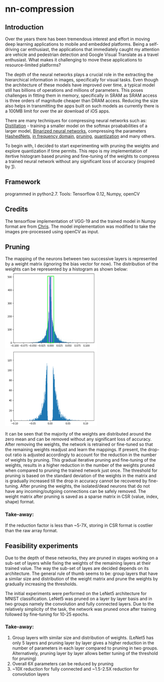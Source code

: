 # nn-compression

## Introduction
  Over the years there has been tremendous interest and effort in moving deep learning applications to mobile and embedded platforms. Being a self-driving car enthusiast, the applications that immediately caught my attention are vehicle and pedestrian detection and Google Visual Translate as a travel enthusiast. What makes it challenging to move these applications to resource-limited platforms?
  
  The depth of the neural networks plays a crucial role in the extracting the hierarchical information in images, specifically for visual tasks. Even though the architecture of these models have improved over time, a typical model still has billions of operations and millions of parameters. This poses challenges in fitting them in memory, specifically in SRAM as SRAM access is three orders of magnitude cheaper than DRAM access. Reducing the size also helps in transmitting the apps built on such models as currently there is a 100MB limit for over the air download of iOS apps.  
  
  There are many techniques for compressing neural networks such as: [Distillation](https://arxiv.org/abs/1503.02531) - training a smaller model on the softmax proababilities of a larger model, [Binarized neural networks](https://www.nervanasys.com/accelerating-neural-networks-binary-arithmetic/), compressing the parameters [HashedNets](http://www.cse.wustl.edu/~ychen/HashedNets/), [in frequency domain](https://arxiv.org/abs/1506.04449), [pruning](https://arxiv.org/abs/1510.00149), [quantization](https://petewarden.com/2016/05/03/how-to-quantize-neural-networks-with-tensorflow/) and many others.
  
  To begin with, I decided to start experimenting with pruning the weights and explore quantization if time permits. This repo is my implementation of itertive histogram based pruning and fine-tuning of the weights to compress a trained neural network without any significant loss of accuracy (inspired by [1]).

[1]:https://arxiv.org/abs/1510.00149
  
## Framework 
programmed in python2.7. Tools: Tensorflow 0.12, Numpy, openCV

## Credits
The tensorflow implementation of VGG-19 and the trained model in Numpy format are from [Chris](https://github.com/machrisaa/tensorflow-vgg). The model implementation was modified to take the images pre-processed using openCV as input.  

## Pruning
  The mapping of the neurons between two successive layers is represented by a weight matrix (ignoring the bias vector for now). The distribution of the weights can be represented by a histogram as shown below:
<img src="images/histFC1b4.jpg" width="300" height="250"> <img src="images/histFC1after.jpg" width="300" height="250">

It can be seen that the majority of the weights are distributed around the zero mean and can be removed without any significant loss of accuracy. After removing the weights, the network is retrained or fine-tuned so that the remaining weights readjust and learn the mappings. If present, the drop-out ratio is adjusted accordingly to account for the reduction in the number of weights by pruning. This gradual iterative pruning and fine-tuning of the weights, results in a higher reduction in the number of the weights pruned when compared to pruning the trained network just once. The threshold for pruning is based on the standard deviation of the weights in the matrix and is gradually increased till the drop in accuracy cannot be recovered by fine-tuning. After pruning the weights, the isolated/dead neurons that do not have any incoming/outgoing connections can be safely removed. The weight matrix after pruning is saved as a sparse matrix in CSR (value, index, shape) format. 

### Take-away:
If the reduction factor is less than ~5-7X, storing in CSR format is costlier than the raw array format.
  
## Feasibility experiments
  Due to the depth of these networks, they are pruned in stages working on a sub-set of layers while fixing the weights of the remaining layers at their trained value. The way the sub-set of layes are decided depends on its architecture. The general rule of thumb seems to be: group layers that have a similar size and distribution of the weight matrix and prune the weights by gradually increasing the thresholds.
  
  The initial experiments were performed on the LeNet5 architecture for MNIST classification. LeNet5 was pruned on a layer by layer basis and in two groups namely the convolution and fully connected layers. Due to the relatively simplicity of the task, the network was pruned once after training followed by fine-tuning for 10-25 epochs.
  
### Take-away:
1. Group layers with similar size and distribution of weights. (LeNet5 has only 5 layers and pruning layer by layer gives a higher reduction in the number of parameters in each layer compared to pruning in two groups. Alternatively, pruning layer by layer allows better tuning of the threshold for pruning)
2. Overall 6X parameters can be reduced by pruning
3. ~10X reduction for fully connected and ~1.5-2.5X reduction for convolution layers
